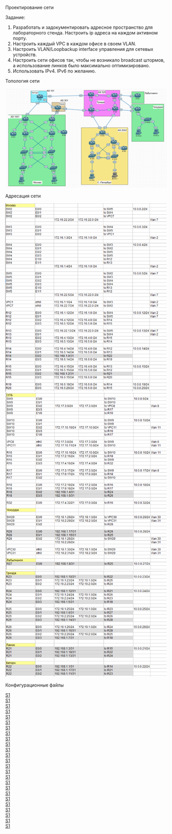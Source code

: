 Проектирование сети

Задание:

1. Разработать и задокументировать адресное пространство для лабораторного стенда.
Настроить ip адреса на каждом активном порту.  
2. Настроить каждый VPC в каждом офисе в своем VLAN.  
3. Настроить VLAN/Loopbackup interface управления для сетевых устройств.
4. Настроить сети офисов так, чтобы не возникало broadcast штормов, а использование линков было максимально оптимизировано. 
5. Использовать IPv4. IPv6 по желанию.

Топология сети

![](topology.PNG) 

Адресация сети

![](ip_addressing1.PNG) 
![](ip_addressing2.PNG)
![](ip_addressing3.PNG) 

Конфигурационные файлы

[S1](../Lab4/R12.txt)  
[S1](../Lab4/R13.txt)  
[S1](../Lab4/R14.txt)  
[S1](../Lab4/R15.txt)  
[S1](../Lab4/R16.txt)  
[S1](../Lab4/R17.txt)    
[S1](../Lab4/R18.txt)  
[S1](../Lab4/R19.txt)  
[S1](../Lab4/R20.txt)  
[S1](../Lab4/R21.txt)  
[S1](../Lab4/R22.txt)  
[S1](../Lab4/R23.txt)  
[S1](../Lab4/R24.txt)  
[S1](../Lab4/R25.txt)  
[S1](../Lab4/R26.txt)  
[S1](../Lab4/R27.txt)    
[S1](../Lab4/R28.txt)   
[S1](../Lab4/R32.txt)   
[S1](../Lab4/SW2.txt)   
[S1](../Lab4/SW3.txt)   
[S1](../Lab4/SW4.txt)   
[S1](../Lab4/SW5.txt)   
[S1](../Lab4/SW9.txt)    
[S1](../Lab4/SW10.txt)  
[S1](../Lab4/SW29.txt)  
